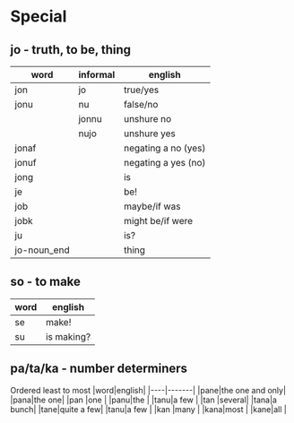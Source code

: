 # Special
## jo - truth, to be, thing
|word |informal|english|
|-----|--------|-------|
|jon  |jo      |true/yes
|jonu |nu      |false/no
|     |jonnu   |unshure no
|     |nujo    |unshure yes
|jonaf|        |negating a no (yes)
|jonuf|        |negating a yes (no)
|jong |        |is
|je   |        |be!
|job  |        |maybe/if was
|jobk |        |might be/if were
|ju   |        |is?
|jo-noun_end|  |thing
## so - to make
|word|english   |
|----|----------|
|se  |make!     |
|su  |is making?|
## pa/ta/ka - number determiners
Ordered least to most
|word|english|
|----|-------|
|pane|the one and only|
|pana|the one|
|pan |one    |
|panu|the    |
|tanu|a few  |
|tan |several|
|tana|a bunch|
|tane|quite a few|
|tanu|a few  |
|kan |many   |
|kana|most   |
|kane|all    |
